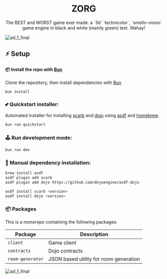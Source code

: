 <p align="center">
  <h1 align="center">ZORG</h1>
</p>

<p align="center">
The BEST and WORST game ever made. a `3d` `technicolor`, `smello-vision` game engine in black and white (mainly green) text. Wahay!
</p>

![ad_1_final](https://github.com/user-attachments/assets/149eafd8-c67e-4374-9eb2-9aa5692e3121)

## ⚡ Setup

#### 📦 Install the repo with [Bun](https://bun.sh)

Clone the repository, then install dependencies with [Bun](https://bun.sh)

```bash
bun install
```

### 💕 Quickstart installer:
Automated installer for installing [scarb](https://github.com/software-mansion/scarb) and [dojo](https://book.dojoengine.org/getting-started#install-using-asdf) using [asdf](https://asdf-vm.com/) and [homebrew](https://brew.sh/).

```bash
bun run quickstart
```

### 🕹️ Run development mode:

```bash
bun run dev
```

### 🔧 Manual dependency installation:

```bash
brew install asdf
asdf plugin add scarb
asdf plugin add dojo https://github.com/dojoengine/asdf-dojo

asdf install scarb <version>
asdf install dojo <version>
```

### 📦 Packages

This is a monorepo containing the following packages:

| **Package** | **Description**                               |
| ----------- | --------------------------------------------- |
| `client`    | Game client                                   |
| `contracts` | Dojo contracts        |
| `room-generator`     | JSON based utility for room generation   |

![ad_1_final](https://github.com/user-attachments/assets/149eafd8-c67e-4374-9eb2-9aa5692e3121)
